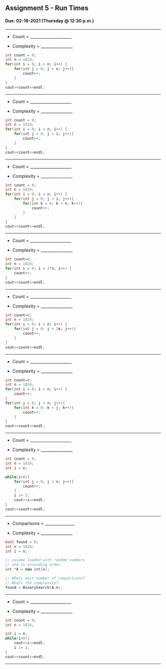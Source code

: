## Assignment 5 - Run Times
#### Due: 02-18-2021 (Thursday @ 12:30 p.m.)


-----

- Count = _____________________
  
- Complexity = ________________
  
```cpp
int count = 0;
int n = 1024;
for(int i = 0; i < n; i++) {
    for(int j = 0; j < n; j++){
        count++;
    }
}
cout<<count<<endl;
```

-----

- Count = _____________________
  
- Complexity = ________________
  
```cpp
int count = 0;
int n = 1024;
for(int i = 0; i < n; i++) {
    for(int j = 0; j < i; j++){
        count++;
    }
}
cout<<count<<endl;
```

-----

- Count = _____________________
  
- Complexity = ________________
  
```cpp
int count = 0;
int n = 1024;
for(int i = 0; i < n; i++) {
    for(int j = 0; j < i; j++){
        for(int k = 0; k < n; k++){
            count++;
        }
    }
}
cout<<count<<endl;
```

-----

- Count = _____________________
  
- Complexity = ________________
  
```cpp
int count=0;
int n = 1024;
for(int i = 0; i < 2*n; i++) {
    count++;
}
cout<<count<<endl;
```

-----

- Count = _____________________
  
- Complexity = ________________
  
```cpp
int count=0;
int n = 1024;
for(int i = 0; i < n; i++) {
    for(int j = 0; j < 2n; j++){
        count++;
    }
}
cout<<count<<endl;
```

-----

- Count = _____________________
  
- Complexity = ________________
  
```cpp
int count=0;
int n = 1024;
for(int i = 0; i < n; i++) {
    count++;
}
for(int j = 0; j < n; j++){
    for(int k = 0; k < j; k++){
        count++;
    }
}
cout<<count<<endl;
```

-----

- Count = _____________________
  
- Complexity = ________________
  
```cpp
int count = 0;
int n = 1024;
int i = n;

while(i>0){
    for(int j = 0; j < n; j++){
        count++;
    }
    i /= 2;
    cout<<i<<endl;
}
cout<<count<<endl;
```

-----

- Comparisons = _______________
  
- Complexity = ________________
  
```cpp
bool found = 0;
int n = 1024;
int i = n;

// assume loaded with random numbers
// and in ascending order.
int *A = new int[n];

// Whats most number of comparisons?
// Whats the complexity?
found = BinarySearch(A,n);

```

-----

- Count = _____________________
  
- Complexity = ________________
  
```cpp
int count = 0;
int n = 1024;

int i = n;
while(i>0){
    cout<<i<<endl;
    i /= 2;  
}
cout<<count<<endl;
```

-----

